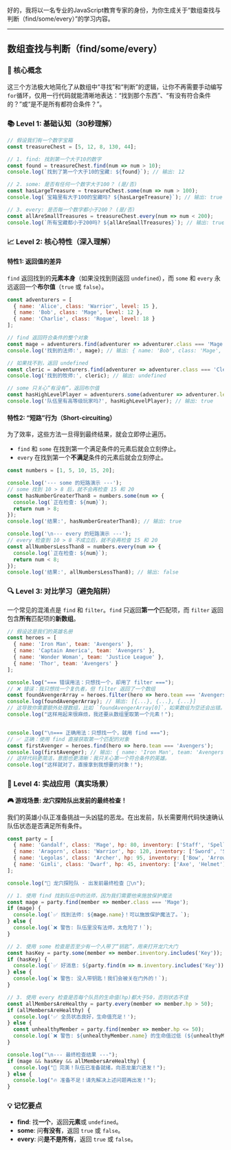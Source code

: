 好的，我将以一名专业的JavaScript教育专家的身份，为你生成关于“数组查找与判断（find/some/every）”的学习内容。

---

## 数组查找与判断（find/some/every）

### 🎯 核心概念
这三个方法极大地简化了从数组中“寻找”和“判断”的逻辑，让你不再需要手动编写`for`循环，仅用一行代码就能清晰地表达：“找到那个东西”、“有没有符合条件的？”或“是不是所有都符合条件？”。

### 📚 Level 1: 基础认知（30秒理解）
```javascript
// 假设我们有一个数字宝箱
const treasureChest = [5, 12, 8, 130, 44];

// 1. find: 找到第一个大于10的数字
const found = treasureChest.find(num => num > 10);
console.log(`找到了第一个大于10的宝藏: ${found}`); // 输出: 12

// 2. some: 是否有任何一个数字大于100？ (是/否)
const hasLargeTreasure = treasureChest.some(num => num > 100);
console.log(`宝箱里有大于100的宝藏吗? ${hasLargeTreasure}`); // 输出: true

// 3. every: 是否每一个数字都小于200？ (是/否)
const allAreSmallTreasures = treasureChest.every(num => num < 200);
console.log(`所有宝藏都小于200吗? ${allAreSmallTreasures}`); // 输出: true
```

### 📈 Level 2: 核心特性（深入理解）

#### 特性1: 返回值的差异
`find` 返回找到的**元素本身**（如果没找到则返回 `undefined`），而 `some` 和 `every` 永远返回一个**布尔值**（`true` 或 `false`）。

```javascript
const adventurers = [
  { name: 'Alice', class: 'Warrior', level: 15 },
  { name: 'Bob', class: 'Mage', level: 12 },
  { name: 'Charlie', class: 'Rogue', level: 18 }
];

// find 返回符合条件的整个对象
const mage = adventurers.find(adventurer => adventurer.class === 'Mage');
console.log('找到的法师:', mage); // 输出: { name: 'Bob', class: 'Mage', level: 12 }

// 如果找不到，返回 undefined
const cleric = adventurers.find(adventurer => adventurer.class === 'Cleric');
console.log('找到的牧师:', cleric); // 输出: undefined

// some 只关心“有没有”，返回布尔值
const hasHighLevelPlayer = adventurers.some(adventurer => adventurer.level > 15);
console.log('队伍里有高等级玩家吗?', hasHighLevelPlayer); // 输出: true
```

#### 特性2: “短路”行为（Short-circuiting）
为了效率，这些方法一旦得到最终结果，就会立即停止遍历。
- `find` 和 `some` 在找到第一个满足条件的元素后就会立刻停止。
- `every` 在找到第一个**不满足**条件的元素后就会立刻停止。

```javascript
const numbers = [1, 5, 10, 15, 20];

console.log('--- some 的短路演示 ---');
// some 找到 10 > 8 后，就不会再检查 15 和 20
const hasNumberGreaterThan8 = numbers.some(num => {
  console.log(`正在检查: ${num}`);
  return num > 8;
});
console.log('结果:', hasNumberGreaterThan8); // 输出: true

console.log('\n--- every 的短路演示 ---');
// every 检查到 10 > 8 不成立后，就不会再检查 15 和 20
const allNumbersLessThan8 = numbers.every(num => {
  console.log(`正在检查: ${num}`);
  return num < 8;
});
console.log('结果:', allNumbersLessThan8); // 输出: false
```

### 🔍 Level 3: 对比学习（避免陷阱）
一个常见的混淆点是 `find` 和 `filter`。`find` 只返回**第一个**匹配项，而 `filter` 返回包含**所有**匹配项的**新数组**。

```javascript
// 假设这是我们的英雄名册
const heroes = [
  { name: 'Iron Man', team: 'Avengers' },
  { name: 'Captain America', team: 'Avengers' },
  { name: 'Wonder Woman', team: 'Justice League' },
  { name: 'Thor', team: 'Avengers' }
];

console.log("=== 错误用法：只想找一个，却用了 filter ===");
// ❌ 错误：我只想找一个复仇者，但 filter 返回了一个数组
const foundAvengerArray = heroes.filter(hero => hero.team === 'Avengers');
console.log(foundAvengerArray); // 输出: [{...}, {...}, {...}]
// 这导致你需要额外处理数组，比如 `foundAvengerArray[0]`，如果数组为空还会出错。
console.log("这样用起来很麻烦，我还要从数组里取第一个元素！");


console.log("\n=== 正确用法：只想找一个，就用 find ===");
// ✅ 正确：使用 find 直接获取第一个匹配的对象
const firstAvenger = heroes.find(hero => hero.team === 'Avengers');
console.log(firstAvenger); // 输出: { name: 'Iron Man', team: 'Avengers' }
// 这样代码更简洁，意图也更清晰：我只关心第一个符合条件的英雄。
console.log("这样就对了，直接拿到我想要的对象！");
```

### 🚀 Level 4: 实战应用（真实场景）
**🎮 游戏场景: 龙穴探险队出发前的最终检查！**

我们的英雄小队正准备挑战一头凶猛的恶龙。在出发前，队长需要用代码快速确认队伍状态是否满足所有条件。

```javascript
const party = [
  { name: 'Gandalf', class: 'Mage', hp: 80, inventory: ['Staff', 'Spellbook'] },
  { name: 'Aragorn', class: 'Warrior', hp: 120, inventory: ['Sword', 'Shield', 'Key'] },
  { name: 'Legolas', class: 'Archer', hp: 95, inventory: ['Bow', 'Arrows'] },
  { name: 'Gimli', class: 'Dwarf', hp: 45, inventory: ['Axe', 'Helmet'] }
];

console.log("🏰 龙穴探险队 - 出发前最终检查 🏰\n");

// 1. 使用 find 找到队伍中的法师，因为我们需要他来施放保护魔法
const mage = party.find(member => member.class === 'Mage');
if (mage) {
  console.log(`✅ 找到法师: ${mage.name}！可以施放保护魔法了。`);
} else {
  console.log(`❌ 警告: 队伍里没有法师，太危险了！`);
}

// 2. 使用 some 检查是否至少有一个人带了“钥匙”，用来打开龙穴大门
const hasKey = party.some(member => member.inventory.includes('Key'));
if (hasKey) {
  console.log(`✅ 好消息: ${party.find(m => m.inventory.includes('Key')).name} 带了钥匙！我们可以进入龙穴。`);
} else {
  console.log(`❌ 警告: 没人带钥匙！我们会被关在门外的！`);
}

// 3. 使用 every 检查是否每个队员的生命值(hp)都大于50，否则状态不佳
const allMembersAreHealthy = party.every(member => member.hp > 50);
if (allMembersAreHealthy) {
  console.log('✅ 全员状态良好，生命值充足！');
} else {
  const unhealthyMember = party.find(member => member.hp <= 50);
  console.log(`❌ 警告: ${unhealthyMember.name} 的生命值过低 (${unhealthyMember.hp}hp)，需要治疗！`);
}

console.log("\n--- 最终检查结果 ---");
if (mage && hasKey && allMembersAreHealthy) {
  console.log("🎉 完美！队伍已准备就绪，向恶龙巢穴进发！");
} else {
  console.log("🔥 准备不足！请先解决上述问题再出发！");
}
```

### 💡 记忆要点
- **find**: 找**一个**，返回**元素**或 `undefined`。
- **some**: 问**有没有**，返回 `true` 或 `false`。
- **every**: 问**是不是所有**，返回 `true` 或 `false`。

<!--
metadata:
  syntax: ["arrow-function", "const"]
  pattern: ["callback"]
  api: ["Array.find", "Array.some", "Array.every", "console.log", "Array.includes"]
  concept: ["array-iteration", "boolean-logic", "short-circuiting"]
  difficulty: intermediate
  dependencies: ["无"]
  related: ["js-sec-2-1-4"]
-->